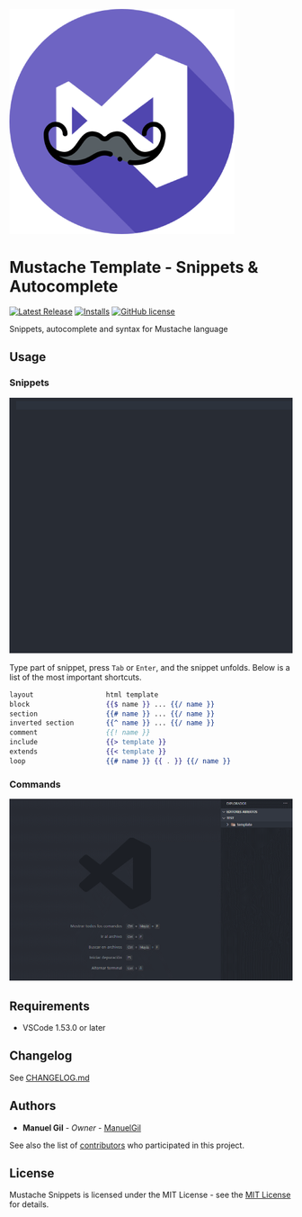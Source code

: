![icon](https://raw.githubusercontent.com/ManuelGil/vscode-mustache-snippets/main/icon.png)

# Mustache Template - Snippets & Autocomplete

[![Latest Release](https://img.shields.io/visual-studio-marketplace/v/imgildev.vscode-mustache-snippets?style=flat&label=VS%20Marketplace&logo=visual-studio-code)](https://marketplace.visualstudio.com/items?itemName=imgildev.vscode-mustache-snippets)
[![Installs](https://vsmarketplacebadge.apphb.com/installs/imgildev.vscode-mustache-snippets.svg)](https://marketplace.visualstudio.com/items?itemName=imgildev.vscode-mustache-snippets)
[![GitHub license](https://img.shields.io/github/license/ManuelGil/vscode-mustache-snippets)]()

Snippets, autocomplete and syntax for Mustache language

## Usage

### Snippets

![snippets](https://raw.githubusercontent.com/ManuelGil/vscode-mustache-snippets/main/readme/snippets.gif)

Type part of snippet, press `Tab` or `Enter`, and the snippet unfolds. Below is a list of the most important shortcuts.

```mustache
layout                  html template
block                   {{$ name }} ... {{/ name }}
section                 {{# name }} ... {{/ name }}
inverted section        {{^ name }} ... {{/ name }}
comment                 {{! name }}
include                 {{> template }}
extends                 {{< template }}
loop                    {{# name }} {{ . }} {{/ name }}
```

### Commands

![commands](https://raw.githubusercontent.com/ManuelGil/vscode-mustache-snippets/main/readme/commands.gif)

## Requirements

- VSCode 1.53.0 or later

## Changelog

See [CHANGELOG.md](./CHANGELOG.md)

## Authors

- **Manuel Gil** - _Owner_ - [ManuelGil](https://github.com/ManuelGil)

See also the list of [contributors](https://github.com/ManuelGil/vscode-mustache-snippets/contributors) who participated in this project.

## License

Mustache Snippets is licensed under the MIT License - see the [MIT License](https://opensource.org/licenses/MIT) for details.
